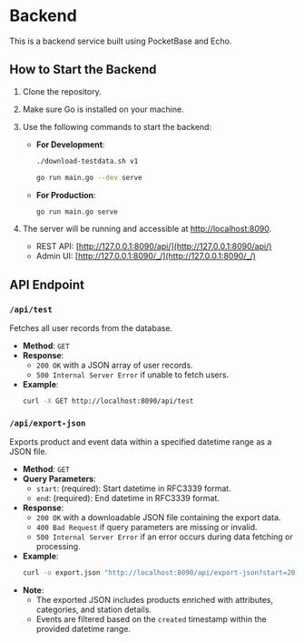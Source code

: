 # Backend

This is a backend service built using PocketBase and Echo.

## How to Start the Backend

1. Clone the repository.
2. Make sure Go is installed on your machine.
3. Use the following commands to start the backend:

   - **For Development**:

     ```sh
     ./download-testdata.sh v1  
     ```

     ```sh
     go run main.go --dev serve
     ```

   - **For Production**:

     ```sh
     go run main.go serve
     ```

4. The server will be running and accessible at [http://localhost:8090](http://localhost:8090).
   - REST API: [http://127.0.0.1:8090/api/](http://127.0.0.1:8090/api/)
   - Admin UI: [http://127.0.0.1:8090/_/](http://127.0.0.1:8090/_/)

## API Endpoint

### `/api/test`
Fetches all user records from the database.
- **Method**: `GET`
- **Response**:
    - `200 OK` with a JSON array of user records.
    - `500 Internal Server Error` if unable to fetch users.
- **Example**:
    ```sh
    curl -X GET http://localhost:8090/api/test
    ```


### `/api/export-json`
Exports product and event data within a specified datetime range as a JSON file.
- **Method**: `GET`
- **Query Parameters**:
    - `start`: (required): Start datetime in RFC3339 format.
    - `end`: (required): End datetime in RFC3339 format.
- **Response**:
    - `200 OK` with a downloadable JSON file containing the export data.
    - `400 Bad Request` if query parameters are missing or invalid.
    - `500 Internal Server Error` if an error occurs during data fetching or processing.
- **Example**:
    ```sh
    curl -o export.json "http://localhost:8090/api/export-json?start=2023-01-01T00:00:00Z&end=2023-12-31T23:59:59Z"
    ```
- **Note**:
    - The exported JSON includes products enriched with attributes, categories, and station details.
    - Events are filtered based on the `created` timestamp within the provided datetime range.